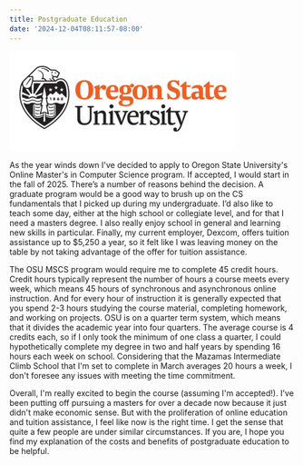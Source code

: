 ```yaml
---
title: Postgraduate Education
date: '2024-12-04T08:11:57-08:00'
---
```

![Oregon State University logo](/assets/images/osu.png)

As the year winds down I've decided to apply to Oregon State University's Online Master's in Computer Science program.  If accepted, I would start in the fall of 2025.  There’s a number of reasons behind the decision.  A graduate program would be a good way to brush up on the CS fundamentals that I picked up during my undergraduate.  I’d also like to teach some day, either at the high school or collegiate level, and for that I need a masters degree.  I also really enjoy school in general and learning new skills in particular.  Finally, my current employer, Dexcom, offers tuition assistance up to $5,250 a year, so it felt like I was leaving money on the table by not taking advantage of the offer for tuition assistance.  

The OSU MSCS program would require me to complete 45 credit hours.  Credit hours typically represent the number of hours a course meets every week, which means 45 hours of synchronous and asynchronous online instruction.  And for every hour of instruction it is generally expected that you spend 2-3 hours studying the course material, completing homework, and working on projects.  OSU is on a quarter term system, which means that it divides the academic year into four quarters.  The average course is 4 credits each, so if I only took the minimum of one class a quarter, I could hypothetically complete my degree in two and half years by spending 16 hours each week on school.  Considering that the Mazamas Intermediate Climb School that I'm set to complete in March averages 20 hours a week, I don't foresee any issues with meeting the time commitment. 

Overall, I'm really excited to begin the course (assuming I'm accepted!).  I've been putting off pursuing a masters for over a decade now because it just didn't make economic sense.  But with the  proliferation of online education and tuition assistance, I feel like now is the right time.  I get the sense that quite a few people are under similar circumstances.  If you are, I hope you find my explanation of the costs and benefits of postgraduate education to be helpful.
